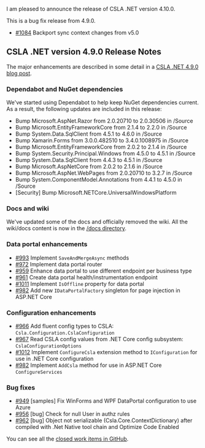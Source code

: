 I am pleased to announce the release of CSLA .NET version 4.10.0.

This is a bug fix release from 4.9.0.

* [#1084](https://github.com/marimerllc/csla/issues/1084) Backport sync context changes from v5.0 

## CSLA .NET version 4.9.0 Release Notes

The major enhancements are described in some detail in a [CSLA .NET 4.9.0 blog post](http://www.lhotka.net/weblog/CSLANETVersion49NewFeatures.aspx).

### Dependabot and NuGet dependencies
We've started using Dependabot to help keep NuGet dependencies current. As a result, the following updates are included in this release:

* Bump Microsoft.AspNet.Razor from 2.0.20710 to 2.0.30506 in /Source
* Bump Microsoft.EntityFrameworkCore from 2.1.4 to 2.2.0 in /Source
* Bump System.Data.SqlClient from 4.5.1 to 4.6.0 in /Source
* Bump Xamarin.Forms from 3.0.0.482510 to 3.4.0.1008975 in /Source
* Bump Microsoft.EntityFrameworkCore from 2.0.2 to 2.1.4 in /Source 
* Bump System.Security.Principal.Windows from 4.5.0 to 4.5.1 in /Source 
* Bump System.Data.SqlClient from 4.4.3 to 4.5.1 in /Source 
* Bump Microsoft.AspNetCore from 2.0.2 to 2.1.6 in /Source 
* Bump Microsoft.AspNet.WebPages from 2.0.20710 to 3.2.7 in /Source 
* Bump System.ComponentModel.Annotations from 4.4.1 to 4.5.0 in /Source 
* [Security] Bump Microsoft.NETCore.UniversalWindowsPlatform 

### Docs and wiki
We've updated some of the docs and officially removed the wiki. All the wiki/docs content is now in the [/docs directory](https://github.com/MarimerLLC/csla/blob/master/docs/index.md).

### Data portal enhancements

* [#993](https://github.com/marimerllc/csla/issues/993) Implement `SaveAndMergeAsync` methods 
* [#972](https://github.com/marimerllc/csla/issues/972) Implement data portal router
* [#959](https://github.com/marimerllc/csla/issues/959) Enhance data portal to use different endpoint per business type
* [#961](https://github.com/marimerllc/csla/issues/961) Create data portal health/instrumentation endpoint
* [#1011](https://github.com/marimerllc/csla/issues/1011) Implement `IsOffline` property for data portal
* [#982](https://github.com/marimerllc/csla/issues/982) Add new `IDataPortalFactory` singleton for page injection in ASP.NET Core

### Configuration enhancements

* [#966](https://github.com/marimerllc/csla/issues/966) Add fluent config types to CSLA: `Csla.Configuration.CslaConfiguration`
* [#967](https://github.com/marimerllc/csla/issues/967) Read CSLA config values from .NET Core config subsystem: `CslaConfigurationOptions`
* [#1012](https://github.com/marimerllc/csla/issues/1012) Implement `ConfigureCsla` extension method to `IConfiguration` for use in .NET Core configuration
* [#982](https://github.com/marimerllc/csla/issues/982) Implement `AddCsla` method for use in ASP.NET Core `ConfigureServices` 

### Bug fixes

* [#949](https://github.com/marimerllc/csla/issues/949) [samples] Fix WinForms and WPF DataPortal configuration to use Azure
* [#956](https://github.com/marimerllc/csla/issues/956) [bug] Check for null User in authz rules 
* [#962](https://github.com/marimerllc/csla/issues/962) [bug] Object not serializable (Csla.Core.ContextDictionary) after compiled with .Net Native tool chain and Optimize Code Enabled

You can see all the [closed work items in GitHub](https://github.com/MarimerLLC/csla/projects/4).

